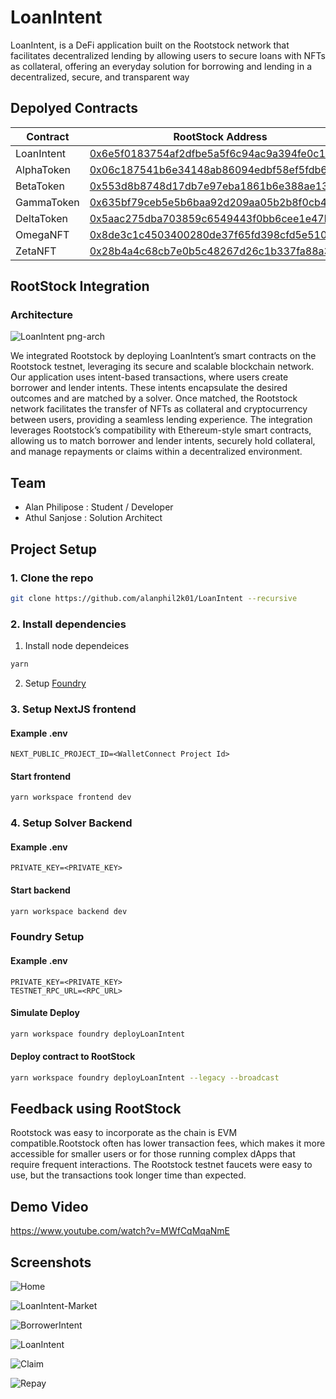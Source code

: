 # LoanIntent

LoanIntent, is a DeFi application built on the Rootstock network that facilitates decentralized lending by allowing users to secure loans with NFTs as collateral, offering an everyday solution for borrowing and lending in a decentralized, secure, and transparent way

## Depolyed Contracts
| Contract | RootStock Address |
|------------------|------------------|
| LoanIntent  |   [0x6e5f0183754af2dfbe5a5f6c94ac9a394fe0c1b5](https://explorer.testnet.rootstock.io/address/0x6e5f0183754af2dfbe5a5f6c94ac9a394fe0c1b5) |
| AlphaToken  |  [0x06c187541b6e34148ab86094edbf58ef5fdb6adf](https://explorer.testnet.rootstock.io/address/0x06c187541b6e34148ab86094edbf58ef5fdb6adf) |
| BetaToken  |   [0x553d8b8748d17db7e97eba1861b6e388ae135ef3](https://explorer.testnet.rootstock.io/address/0x553d8b8748d17db7e97eba1861b6e388ae135ef3) |
| GammaToken  |   [0x635bf79ceb5e5b6baa92d209aa05b2b8f0cb4b84](https://explorer.testnet.rootstock.io/address/0x635bf79ceb5e5b6baa92d209aa05b2b8f0cb4b84) |
| DeltaToken  | [0x5aac275dba703859c6549443f0bb6cee1e47b896](https://explorer.testnet.rootstock.io/address/0x5aac275dba703859c6549443f0bb6cee1e47b896)  |
| OmegaNFT  | [0x8de3c1c4503400280de37f65fd398cfd5e5100b6](https://explorer.testnet.rootstock.io/address/0x8de3c1c4503400280de37f65fd398cfd5e5100b6)  |
| ZetaNFT  |  [0x28b4a4c68cb7e0b5c48267d26c1b337fa88a3ce5](https://explorer.testnet.rootstock.io/address/0x28b4a4c68cb7e0b5c48267d26c1b337fa88a3ce5) |



## RootStock Integration

### Architecture

![LoanIntent png-arch](https://github.com/user-attachments/assets/30f80450-c310-4de6-87c6-fa393e0eaef6)

We integrated Rootstock by deploying LoanIntent’s smart contracts on the Rootstock testnet, leveraging its secure and scalable blockchain network. Our application uses intent-based transactions, where users create borrower and lender intents. These intents encapsulate the desired outcomes and are matched by a solver. Once matched, the Rootstock network facilitates the transfer of NFTs as collateral and cryptocurrency between users, providing a seamless lending experience. The integration leverages Rootstock’s compatibility with Ethereum-style smart contracts, allowing us to match borrower and lender intents, securely hold collateral, and manage repayments or claims within a decentralized environment.

## Team
* Alan Philipose : Student /  Developer
* Athul Sanjose : Solution Architect

## Project Setup

### 1. Clone the repo
```sh
git clone https://github.com/alanphil2k01/LoanIntent --recursive
```

### 2. Install dependencies
1. Install node dependeices
```sh
yarn
```
2. Setup [Foundry](https://book.getfoundry.sh/getting-started/installation)

### 3. Setup NextJS frontend
#### Example .env
```
NEXT_PUBLIC_PROJECT_ID=<WalletConnect Project Id>
```
#### Start frontend
```sh
yarn workspace frontend dev
```

### 4. Setup Solver Backend
#### Example .env
```
PRIVATE_KEY=<PRIVATE_KEY>
```
#### Start backend
```sh
yarn workspace backend dev
```

### Foundry Setup
#### Example .env
```
PRIVATE_KEY=<PRIVATE_KEY>
TESTNET_RPC_URL=<RPC_URL>
```
#### Simulate Deploy
```sh
yarn workspace foundry deployLoanIntent
```
#### Deploy contract to RootStock
```sh
yarn workspace foundry deployLoanIntent --legacy --broadcast
```

## Feedback using RootStock
Rootstock was easy to incorporate as the chain is EVM compatible.Rootstock often has lower transaction fees, which makes it more accessible for smaller users or for those running complex dApps that require frequent interactions. The Rootstock testnet faucets were easy to use, but the transactions took longer time than expected.


## Demo Video
https://www.youtube.com/watch?v=MWfCqMqaNmE

## Screenshots


![Home](https://github.com/user-attachments/assets/607c194e-7b06-4266-854f-f5150e3f072e)

![LoanIntent-Market](https://github.com/user-attachments/assets/12038fab-a0ff-42e4-8d22-8416f4e2737e)

![BorrowerIntent](https://github.com/user-attachments/assets/069fa657-8d37-4a98-b5fc-6754013b9f2f)

![LoanIntent](https://github.com/user-attachments/assets/7b38ea1a-b1ee-47b5-9221-3a610104ee32)

![Claim](https://github.com/user-attachments/assets/19b01b4e-f25c-421f-8d45-61860ad0e185)

![Repay](https://github.com/user-attachments/assets/4d985fb0-6317-42a3-8f62-9fa5b8ff2c94)




